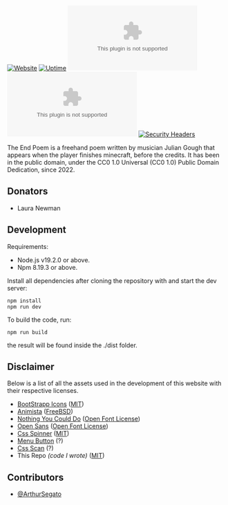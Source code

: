 [![Website](https://raw.githubusercontent.com/ArthurSegato/Website-TheEndPoem/main/githubLogo.svg)](https://www.theendpoem.com)
[![Uptime](https://img.shields.io/website?url=https%3A%2F%2Fwww.theendpoem.com)](https://img.shields.io/website?url=https%3A%2F%2Fwww.theendpoem.com)
[![HSTS Status](https://img.shields.io/hsts/preload/theendpoem.com)](https://img.shields.io/hsts/preload/theendpoem.com)
[![Mozilla HTTP Observatory](https://img.shields.io/mozilla-observatory/grade/www.theendpoem.com?publish)](https://img.shields.io/mozilla-observatory/grade/www.theendpoem.com?publish)
[![Security Headers](https://img.shields.io/security-headers?url=https%3A%2F%2Fwww.theendpoem.com)](https://img.shields.io/security-headers?url=https%3A%2F%2Fwww.theendpoem.com)

The End Poem is a freehand poem written by musician Julian Gough that appears when the player finishes minecraft, before the credits. It has been in the public domain, under the CC0 1.0 Universal (CC0 1.0) Public Domain Dedication, since 2022.

## Donators
- Laura Newman

## Development
Requirements:

- Node.js v19.2.0 or above.
- Npm 8.19.3 or above.

Install all dependencies after cloning the repository with and start the dev server:
```
npm install
npm run dev
```
To build the code, run:
```
npm run build
``` 
the result will be found inside the ./dist folder.

## Disclaimer
Below is a list of all the assets used in the development of this website with their respective licenses.
- [BootStrapp Icons](https://icons.getbootstrap.com) ([MIT](https://github.com/twbs/icons/blob/main/LICENSE.md))
- [Animista](https://animista.net) ([FreeBSD](https://animista.net/license))
- [Nothing You Could Do](https://fonts.google.com/specimen/Nothing+You+Could+Do) ([Open Font License](https://scripts.sil.org/cms/scripts/page.php?site_id=nrsi&id=OFL))
- [Open Sans](https://fonts.google.com/specimen/Open+Sans) ([Open Font License](https://scripts.sil.org/cms/scripts/page.php?site_id=nrsi&id=OFL))
- [Css Spinner](https://cssloaders.github.io) ([MIT](https://github.com/vineethtrv/css-loader/blob/master/LICENSE))
- [Menu Button](https://codepen.io/himalayasingh/pen/KOdJPM) (?)
- [Css Scan](https://getcssscan.com/css-box-shadow-examples) (?)
- This Repo *(code I wrote)* ([MIT](https://github.com/ArthurSegato/Website-TheEndPoem/blob/main/LICENSE))

## Contributors
- [@ArthurSegato](https://github.com/ArthurSegato)

